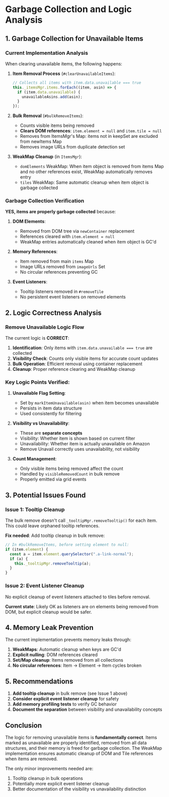 # Garbage Collection and Logic Analysis

## 1. Garbage Collection for Unavailable Items

### Current Implementation Analysis

When clearing unavailable items, the following happens:

1. **Item Removal Process** (`#clearUnavailableItems`):
   ```javascript
   // Collects all items with item.data.unavailable === true
   this._itemsMgr.items.forEach((item, asin) => {
     if (item.data.unavailable) {
       unavailableAsins.add(asin);
     }
   });
   ```

2. **Bulk Removal** (`#bulkRemoveItems`):
   - Counts visible items being removed
   - **Clears DOM references**: `item.element = null` and `item.tile = null`
   - Removes from ItemsMgr's Map: items not in keepSet are excluded from newItems Map
   - Removes image URLs from duplicate detection set

3. **WeakMap Cleanup** (in `ItemsMgr`):
   - `domElements` WeakMap: When item object is removed from items Map and no other references exist, WeakMap automatically removes entry
   - `tiles` WeakMap: Same automatic cleanup when item object is garbage collected

### Garbage Collection Verification

**YES, items are properly garbage collected** because:

1. **DOM Elements**: 
   - Removed from DOM tree via `newContainer` replacement
   - References cleared with `item.element = null`
   - WeakMap entries automatically cleaned when item object is GC'd

2. **Memory References**:
   - Item removed from main `items` Map
   - Image URLs removed from `imageUrls` Set
   - No circular references preventing GC

3. **Event Listeners**:
   - Tooltip listeners removed in `#removeTile`
   - No persistent event listeners on removed elements

## 2. Logic Correctness Analysis

### Remove Unavailable Logic Flow

The current logic is **CORRECT**:

1. **Identification**: Only items with `item.data.unavailable === true` are collected
2. **Visibility Check**: Counts only visible items for accurate count updates
3. **Bulk Operation**: Efficient removal using container replacement
4. **Cleanup**: Proper reference clearing and WeakMap cleanup

### Key Logic Points Verified:

1. **Unavailable Flag Setting**:
   - Set by `markItemUnavailable(asin)` when item becomes unavailable
   - Persists in item data structure
   - Used consistently for filtering

2. **Visibility vs Unavailability**:
   - These are **separate concepts**
   - Visibility: Whether item is shown based on current filter
   - Unavailability: Whether item is actually unavailable on Amazon
   - Remove Unavail correctly uses unavailability, not visibility

3. **Count Management**:
   - Only visible items being removed affect the count
   - Handled by `visibleRemovedCount` in bulk remove
   - Properly emitted via grid events

## 3. Potential Issues Found

### Issue 1: Tooltip Cleanup
The bulk remove doesn't call `_tooltipMgr.removeTooltip()` for each item. This could leave orphaned tooltip references.

**Fix needed**: Add tooltip cleanup in bulk remove:
```javascript
// In #bulkRemoveItems, before setting element to null:
if (item.element) {
  const a = item.element.querySelector(".a-link-normal");
  if (a) {
    this._tooltipMgr.removeTooltip(a);
  }
}
```

### Issue 2: Event Listener Cleanup
No explicit cleanup of event listeners attached to tiles before removal.

**Current state**: Likely OK as listeners are on elements being removed from DOM, but explicit cleanup would be safer.

## 4. Memory Leak Prevention

The current implementation prevents memory leaks through:

1. **WeakMaps**: Automatic cleanup when keys are GC'd
2. **Explicit nulling**: DOM references cleared
3. **Set/Map cleanup**: Items removed from all collections
4. **No circular references**: Item -> Element -> Item cycles broken

## 5. Recommendations

1. **Add tooltip cleanup** in bulk remove (see Issue 1 above)
2. **Consider explicit event listener cleanup** for safety
3. **Add memory profiling tests** to verify GC behavior
4. **Document the separation** between visibility and unavailability concepts

## Conclusion

The logic for removing unavailable items is **fundamentally correct**. Items marked as unavailable are properly identified, removed from all data structures, and their memory is freed for garbage collection. The WeakMap implementation ensures automatic cleanup of DOM and Tile references when items are removed.

The only minor improvements needed are:
1. Tooltip cleanup in bulk operations
2. Potentially more explicit event listener cleanup
3. Better documentation of the visibility vs unavailability distinction